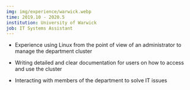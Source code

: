 ```yaml
---
img: img/experience/warwick.webp
time: 2019.10 - 2020.5
institution: University of Warwick
job: IT Systems Assistant
---
```


- Experience using Linux from the point of view of an administrator to manage the department cluster

- Writing detailed and clear documentation for users on how to access and use the cluster

- Interacting with members of the department to solve IT issues

